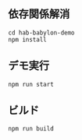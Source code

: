 ## 依存関係解消

```
cd hab-babylon-demo
npm install
```

## デモ実行
```
npm run start
```

## ビルド
```
npm run build
```